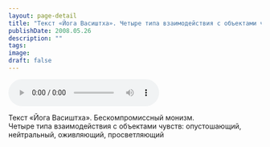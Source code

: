 ```yaml
---
layout: page-detail
title: "Текст «Йога Васиштха». Четыре типа взаимодействия с объектами чувств"
publishDate: 2008.05.26
description: ""
tags:
image:
draft: false
---
```


<audio title="2008.05.26 - Текст «Йога Васиштха». Четыре типа взаимодействия с объектами чувств.mp3" src="https://filer-api.advayta.org/v1.0/public/files/75419" controls=""></audio>

 Текст «Йога Васиштха». Бескомпромиссный монизм.  
 Четыре типа взаимодействия с объектами чувств: опустошающий,   
 нейтральный, оживляющий, просветляющий   

  
